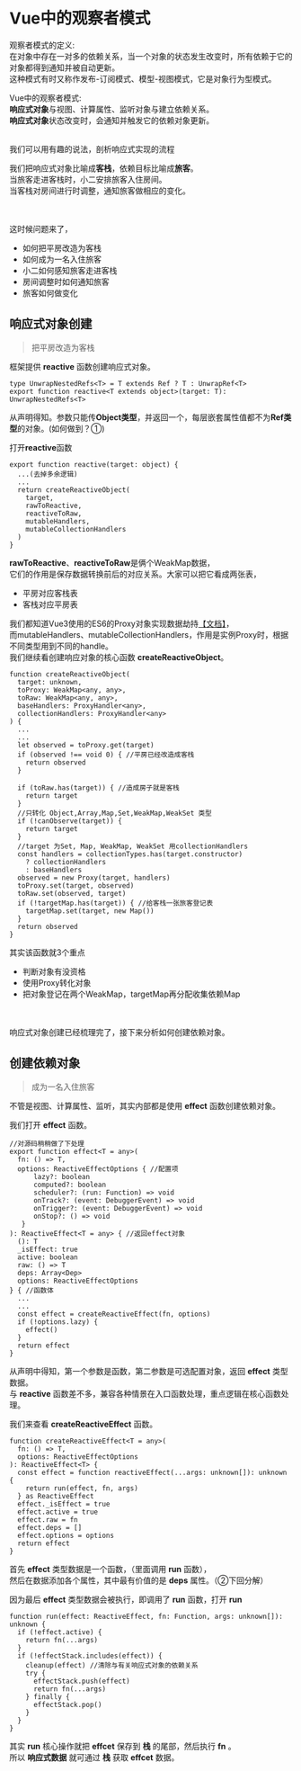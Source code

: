 # Vue中的观察者模式

>
观察者模式的定义:     
在对象中存在一对多的依赖关系，当一个对象的状态发生改变时，所有依赖于它的对象都得到通知并被自动更新。   
这种模式有时又称作发布-订阅模式、模型-视图模式，它是对象行为型模式。


Vue中的观察者模式:  
**响应式对象**与视图、计算属性、监听对象与建立依赖关系。    
**响应式对象**状态改变时，会通知并触发它的依赖对象更新。
<br/>
<br/>

我们可以用有趣的说法，剖析响应式实现的流程 
 
我们把响应式对象比喻成**客栈**，依赖目标比喻成**旅客**。   
当旅客走进客栈时，小二安排旅客入住房间。  
当客栈对房间进行时调整，通知旅客做相应的变化。

<br/>
<br/>
这时候问题来了，

* 如何把平房改造为客栈
* 如何成为一名入住旅客
* 小二如何感知旅客走进客栈
* 房间调整时如何通知旅客 
* 旅客如何做变化

## 响应式对象创建
>把平房改造为客栈

框架提供 **reactive** 函数创建响应式对象。

```
type UnwrapNestedRefs<T> = T extends Ref ? T : UnwrapRef<T>
export function reactive<T extends object>(target: T): UnwrapNestedRefs<T>
```
从声明得知。参数只能传**Object类型**，并返回一个，每层嵌套属性值都不为**Ref类型**的对象。(如何做到？①)

打开**reactive**函数

```
export function reactive(target: object) {
  ...(去掉多余逻辑)
  ...
  return createReactiveObject(
    target,
    rawToReactive,
    reactiveToRaw,
    mutableHandlers,
    mutableCollectionHandlers
  )
}
```
  
**rawToReactive**、**reactiveToRaw**是俩个WeakMap数据，   
它们的作用是保存数据转换前后的对应关系。大家可以把它看成两张表，

+ 平房对应客栈表     
+ 客栈对应平房表 

我们都知道Vue3使用的ES6的Proxy对象实现数据劫持[【文档】](http://es6.ruanyifeng.com/#docs/proxy)，   
而mutableHandlers、mutableCollectionHandlers，作用是实例Proxy时，根据不同类型用到不同的handle。    
我们继续看创建响应对象的核心函数 **createReactiveObject**。


```
function createReactiveObject(
  target: unknown,
  toProxy: WeakMap<any, any>,
  toRaw: WeakMap<any, any>,
  baseHandlers: ProxyHandler<any>,
  collectionHandlers: ProxyHandler<any>
) {
  ...
  ...
  let observed = toProxy.get(target)
  if (observed !== void 0) { //平房已经改造成客栈
    return observed
  }

  if (toRaw.has(target)) { //造成房子就是客栈
    return target
  }
  //只转化 Object,Array,Map,Set,WeakMap,WeakSet 类型
  if (!canObserve(target)) {
    return target
  }
  //target 为Set, Map, WeakMap, WeakSet 用collectionHandlers
  const handlers = collectionTypes.has(target.constructor)
    ? collectionHandlers
    : baseHandlers
  observed = new Proxy(target, handlers)
  toProxy.set(target, observed)
  toRaw.set(observed, target)
  if (!targetMap.has(target)) { //给客栈一张旅客登记表
    targetMap.set(target, new Map()) 
  }
  return observed
}
```
其实该函数就3个重点

+ 判断对象有没资格
+ 使用Proxy转化对象
+ 把对象登记在两个WeakMap，targetMap再分配收集依赖Map 

<br/>
<br/>
响应式对象创建已经梳理完了，接下来分析如何创建依赖对象。

## 创建依赖对象
> 成为一名入住旅客

不管是视图、计算属性、监听，其实内部都是使用 **effect** 函数创建依赖对象。    

我们打开 **effect** 函数。

```
//对源码稍稍做了下处理
export function effect<T = any>(
  fn: () => T,
  options: ReactiveEffectOptions { //配置项
	  lazy?: boolean
	  computed?: boolean
	  scheduler?: (run: Function) => void
	  onTrack?: (event: DebuggerEvent) => void
	  onTrigger?: (event: DebuggerEvent) => void
	  onStop?: () => void
   }
): ReactiveEffect<T = any> { //返回effect对象
  (): T
  _isEffect: true
  active: boolean
  raw: () => T
  deps: Array<Dep>
  options: ReactiveEffectOptions
} { //函数体
  ...
  ...
  const effect = createReactiveEffect(fn, options)
  if (!options.lazy) {
    effect()
  }
  return effect
}
```
从声明中得知，第一个参数是函数，第二参数是可选配置对象，返回 **effect** 类型数据。   
与 **reactive** 函数差不多，兼容各种情景在入口函数处理，重点逻辑在核心函数处理。    

我们来查看 **createReactiveEffect** 函数。

```
function createReactiveEffect<T = any>(
  fn: () => T,
  options: ReactiveEffectOptions
): ReactiveEffect<T> {
  const effect = function reactiveEffect(...args: unknown[]): unknown {
    return run(effect, fn, args)
  } as ReactiveEffect
  effect._isEffect = true
  effect.active = true
  effect.raw = fn
  effect.deps = []
  effect.options = options
  return effect
}
```
首先 **effect** 类型数据是一个函数，（里面调用 **run** 函数），    
然后在数据添加各个属性，其中最有价值的是 **deps** 属性。（②下回分解）   

因为最后 **effect** 类型数据会被执行，即调用了 **run** 函数，打开 **run**

```
function run(effect: ReactiveEffect, fn: Function, args: unknown[]): unknown {
  if (!effect.active) {
    return fn(...args)
  }
  if (!effectStack.includes(effect)) {
    cleanup(effect) //清除与有关响应式对象的依赖关系
    try {
      effectStack.push(effect)
      return fn(...args)
    } finally {
      effectStack.pop()
    }
  }
}
```
其实 **run** 核心操作就把 **effcet** 保存到 **栈** 的尾部，然后执行 **fn** 。   
所以 **响应式数据** 就可通过 **栈** 获取 **effcet** 数据。

